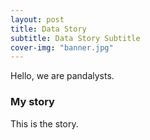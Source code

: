 ```yaml
---
layout: post
title: Data Story
subtitle: Data Story Subtitle
cover-img: "banner.jpg"
---
```


Hello, we are pandalysts.

### My story

This is the story.

